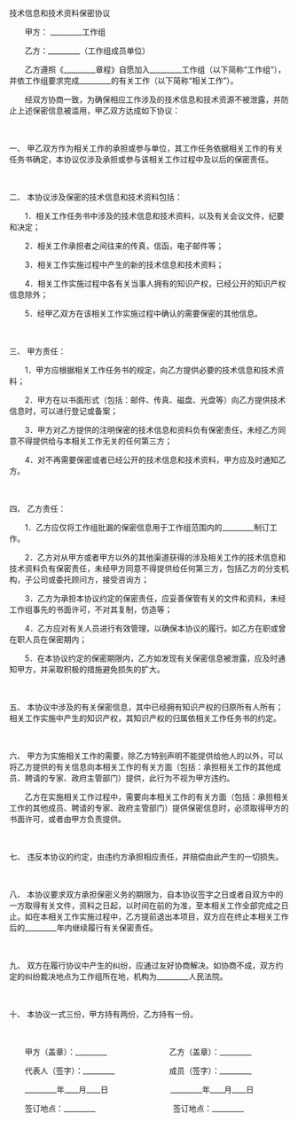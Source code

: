 



技术信息和技术资料保密协议



 

　　甲方： _________工作组　　

　　乙方：_________（工作组成员单位）　　

　　乙方遵照《_________章程》自愿加入_________工作组（以下简称“工作组”），并依工作组要求完成_________的有关工作（以下简称“相关工作”）。

　　经双方协商一致，为确保相应工作涉及的技术信息和技术资源不被泄露，并防止上述保密信息被滥用，甲乙双方达成如下协议：

　　

一、
甲乙双方作为相关工作的承担或参与单位，其工作任务依据相关工作的有关任务书确定，本协议仅涉及承担或参与该相关工作过程中及以后的保密责任。

　　

二、
本协议涉及保密的技术信息和技术资料包括：

　　1．相关工作任务书中涉及的技术信息和技术资料，以及有关会议文件，纪要和决定；

　　2．相关工作承担者之间往来的传真，信函，电子邮件等；

　　3．相关工作实施过程中产生的新的技术信息和技术资料；

　　4．相关工作实施过程中各有关当事人拥有的知识产权，已经公开的知识产权信息除外；

　　5．经甲乙双方在该相关工作实施过程中确认的需要保密的其他信息。

　　

三、
甲方责任：

　　1．甲方应根据相关工作任务书的规定，向乙方提供必要的技术信息和技术资料；

　　2．甲方在以书面形式（包括：邮件、传真、磁盘、光盘等）向乙方提供技术信息时，可以进行登记或备案；

　　3．甲方对乙方提供的注明保密的技术信息和资料负有保密责任，未经乙方同意不得提供给与本相关工作无关的任何第三方；

　　4．对不再需要保密或者已经公开的技术信息和技术资料，甲方应及时通知乙方。

　　

四、
乙方责任：

　　1．乙方应仅将工作组批漏的保密信息用于工作组范围内的_________制订工作。

　　2．乙方对从甲方或者甲方以外的其他渠道获得的涉及相关工作的技术信息和技术资料负有保密责任，未经甲方同意不得提供给任何第三方，包括乙方的分支机构，子公司或委托顾问方，接受咨询方；

　　3．乙方为承担本协议约定的保密责任，应妥善保管有关的文件和资料，未经工作组事先的书面许可，不对其复制，仿造等；

　　4．乙方应对有关人员进行有效管理，以确保本协议的履行。如乙方在职或曾在职人员在保密期内；

　　5．在本协议约定的保密期限内，乙方如发现有关保密信息被泄露，应及时通知甲方，并采取积极的措施避免损失的扩大。

　　

五、
本协议中涉及的有关保密信息，其中已经拥有知识产权的归原所有人所有；相关工作实施中产生的知识产权，其知识产权的归属依相关工作任务书的约定。

　　

六、
甲方为实施相关工作的需要，除乙方特别声明不能提供给他人的以外，可以将乙方提供的有关信息向本相关工作的有关方面（包括：承担相关工作的其他成员、聘请的专家、政府主管部门）提供，此行为不视为甲方违约。

　　乙方在实施相关工作过程中，需要向本相关工作的有关方面（包括：承担相关工作的其他成员、聘请的专家、政府主管部门）提供保密信息时，必须取得甲方的书面许可，或者由甲方负责提供。

　　

七、
违反本协议的约定，由违约方承担相应责任，并赔偿由此产生的一切损失。

　　

八、
本协议要求双方承担保密义务的期限为，自本协议签字之日或者自双方中的一方取得有关文件，资料之日起，以时间在前的为准，至本相关工作全部完成之日止。如在本相关工作实施过程中，乙方提前退出本项目，双方应在终止本相关工作后的_________年内继续履行有关保密责任。

　　

九、
双方在履行协议中产生的纠纷，应通过友好协商解决。如协商不成，双方约定的纠纷裁决地点为工作组所在地，机构为_________人民法院。

　　

十、
本协议一式三份，甲方持有两份，乙方持有一份。

　　

　　甲方（盖章）：_________　　　　　　　　乙方（盖章）：_________　　

　　代表人（签字）：_________　　　　　　　成员（签字）：_________　　

　　_________年____月____日　　　　　　　　_________年____月____日　　

　　签订地点：_________　　　　　　　　　　签订地点：_________
